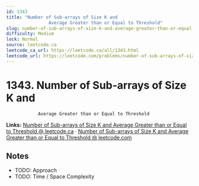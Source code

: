 ```yaml
--- 
id: 1343
title: "Number of Sub-arrays of Size K and
                Average Greater than or Equal to Threshold"
slug: number-of-sub-arrays-of-size-k-and-average-greater-than-or-equal-to-threshold
difficulty: Medium
lock: Normal
source: leetcode.ca
leetcode_ca_url: https://leetcode.ca/all/1343.html
leetcode_url: https://leetcode.com/problems/number-of-sub-arrays-of-size-k-and-average-greater-than-or-equal-to-threshold/
---
```


# 1343. Number of Sub-arrays of Size K and
                Average Greater than or Equal to Threshold

**Links:** [Number of Sub-arrays of Size K and
                Average Greater than or Equal to Threshold @ leetcode.ca](https://leetcode.ca/all/1343.html) · [Number of Sub-arrays of Size K and
                Average Greater than or Equal to Threshold @ leetcode.com](https://leetcode.com/problems/number-of-sub-arrays-of-size-k-and-average-greater-than-or-equal-to-threshold/)

## Notes
- TODO: Approach
- TODO: Time / Space Complexity

